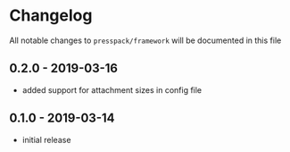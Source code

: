 # Changelog

All notable changes to `presspack/framework` will be documented in this file

## 0.2.0 - 2019-03-16

- added support for attachment sizes in config file

## 0.1.0 - 2019-03-14

- initial release

